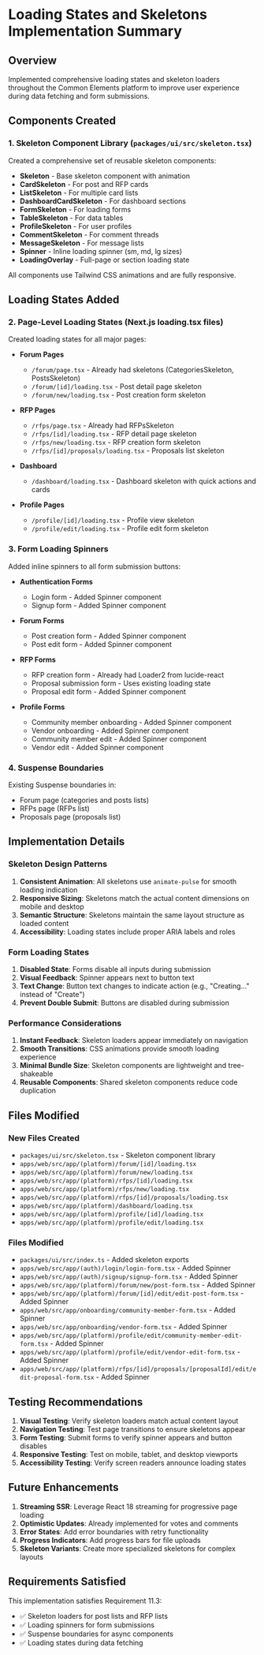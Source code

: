 # Loading States and Skeletons Implementation Summary

## Overview
Implemented comprehensive loading states and skeleton loaders throughout the Common Elements platform to improve user experience during data fetching and form submissions.

## Components Created

### 1. Skeleton Component Library (`packages/ui/src/skeleton.tsx`)

Created a comprehensive set of reusable skeleton components:

- **Skeleton** - Base skeleton component with animation
- **CardSkeleton** - For post and RFP cards
- **ListSkeleton** - For multiple card lists
- **DashboardCardSkeleton** - For dashboard sections
- **FormSkeleton** - For loading forms
- **TableSkeleton** - For data tables
- **ProfileSkeleton** - For user profiles
- **CommentSkeleton** - For comment threads
- **MessageSkeleton** - For message lists
- **Spinner** - Inline loading spinner (sm, md, lg sizes)
- **LoadingOverlay** - Full-page or section loading state

All components use Tailwind CSS animations and are fully responsive.

## Loading States Added

### 2. Page-Level Loading States (Next.js loading.tsx files)

Created loading states for all major pages:

- **Forum Pages**
  - `/forum/page.tsx` - Already had skeletons (CategoriesSkeleton, PostsSkeleton)
  - `/forum/[id]/loading.tsx` - Post detail page skeleton
  - `/forum/new/loading.tsx` - Post creation form skeleton

- **RFP Pages**
  - `/rfps/page.tsx` - Already had RFPsSkeleton
  - `/rfps/[id]/loading.tsx` - RFP detail page skeleton
  - `/rfps/new/loading.tsx` - RFP creation form skeleton
  - `/rfps/[id]/proposals/loading.tsx` - Proposals list skeleton

- **Dashboard**
  - `/dashboard/loading.tsx` - Dashboard skeleton with quick actions and cards

- **Profile Pages**
  - `/profile/[id]/loading.tsx` - Profile view skeleton
  - `/profile/edit/loading.tsx` - Profile edit form skeleton

### 3. Form Loading Spinners

Added inline spinners to all form submission buttons:

- **Authentication Forms**
  - Login form - Added Spinner component
  - Signup form - Added Spinner component

- **Forum Forms**
  - Post creation form - Added Spinner component
  - Post edit form - Added Spinner component

- **RFP Forms**
  - RFP creation form - Already had Loader2 from lucide-react
  - Proposal submission form - Uses existing loading state
  - Proposal edit form - Added Spinner component

- **Profile Forms**
  - Community member onboarding - Added Spinner component
  - Vendor onboarding - Added Spinner component
  - Community member edit - Added Spinner component
  - Vendor edit - Added Spinner component

### 4. Suspense Boundaries

Existing Suspense boundaries in:
- Forum page (categories and posts lists)
- RFPs page (RFPs list)
- Proposals page (proposals list)

## Implementation Details

### Skeleton Design Patterns

1. **Consistent Animation**: All skeletons use `animate-pulse` for smooth loading indication
2. **Responsive Sizing**: Skeletons match the actual content dimensions on mobile and desktop
3. **Semantic Structure**: Skeletons maintain the same layout structure as loaded content
4. **Accessibility**: Loading states include proper ARIA labels and roles

### Form Loading States

1. **Disabled State**: Forms disable all inputs during submission
2. **Visual Feedback**: Spinner appears next to button text
3. **Text Change**: Button text changes to indicate action (e.g., "Creating..." instead of "Create")
4. **Prevent Double Submit**: Buttons are disabled during submission

### Performance Considerations

1. **Instant Feedback**: Skeleton loaders appear immediately on navigation
2. **Smooth Transitions**: CSS animations provide smooth loading experience
3. **Minimal Bundle Size**: Skeleton components are lightweight and tree-shakeable
4. **Reusable Components**: Shared skeleton components reduce code duplication

## Files Modified

### New Files Created
- `packages/ui/src/skeleton.tsx` - Skeleton component library
- `apps/web/src/app/(platform)/forum/[id]/loading.tsx`
- `apps/web/src/app/(platform)/forum/new/loading.tsx`
- `apps/web/src/app/(platform)/rfps/[id]/loading.tsx`
- `apps/web/src/app/(platform)/rfps/new/loading.tsx`
- `apps/web/src/app/(platform)/rfps/[id]/proposals/loading.tsx`
- `apps/web/src/app/(platform)/dashboard/loading.tsx`
- `apps/web/src/app/(platform)/profile/[id]/loading.tsx`
- `apps/web/src/app/(platform)/profile/edit/loading.tsx`

### Files Modified
- `packages/ui/src/index.ts` - Added skeleton exports
- `apps/web/src/app/(auth)/login/login-form.tsx` - Added Spinner
- `apps/web/src/app/(auth)/signup/signup-form.tsx` - Added Spinner
- `apps/web/src/app/(platform)/forum/new/post-form.tsx` - Added Spinner
- `apps/web/src/app/(platform)/forum/[id]/edit/edit-post-form.tsx` - Added Spinner
- `apps/web/src/app/onboarding/community-member-form.tsx` - Added Spinner
- `apps/web/src/app/onboarding/vendor-form.tsx` - Added Spinner
- `apps/web/src/app/(platform)/profile/edit/community-member-edit-form.tsx` - Added Spinner
- `apps/web/src/app/(platform)/profile/edit/vendor-edit-form.tsx` - Added Spinner
- `apps/web/src/app/(platform)/rfps/[id]/proposals/[proposalId]/edit/edit-proposal-form.tsx` - Added Spinner

## Testing Recommendations

1. **Visual Testing**: Verify skeleton loaders match actual content layout
2. **Navigation Testing**: Test page transitions to ensure skeletons appear
3. **Form Testing**: Submit forms to verify spinner appears and button disables
4. **Responsive Testing**: Test on mobile, tablet, and desktop viewports
5. **Accessibility Testing**: Verify screen readers announce loading states

## Future Enhancements

1. **Streaming SSR**: Leverage React 18 streaming for progressive page loading
2. **Optimistic Updates**: Already implemented for votes and comments
3. **Error States**: Add error boundaries with retry functionality
4. **Progress Indicators**: Add progress bars for file uploads
5. **Skeleton Variants**: Create more specialized skeletons for complex layouts

## Requirements Satisfied

This implementation satisfies Requirement 11.3:
- ✅ Skeleton loaders for post lists and RFP lists
- ✅ Loading spinners for form submissions
- ✅ Suspense boundaries for async components
- ✅ Loading states during data fetching
